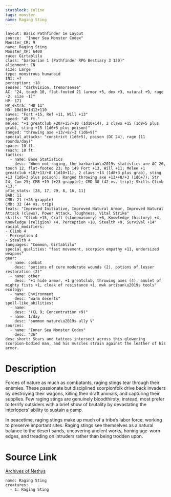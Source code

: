 ```yaml
---
statblock: inline
tags: monster
name: Raging Sting
---
```

```statblock
layout: Basic Pathfinder 1e Layout
source:  "Inner Sea Monster Codex"
Monster_CR: 9
name: Raging Sting
Monster_XP: 6400
race: Girtablilu
class: "barbarian 1 (Pathfinder RPG Bestiary 3 130)"
alignment: CN
size: Large
type: monstrous humanoid
INI: +7
perception: +18
senses: "darkvision, tremorsense"
AC: "24, touch 10, flat-footed 21 (armor +5, dex +3, natural +9, rage -2, size -1)"
HP: 171
HP_extra: "HD 11"
HD: 10d10+1d12+110
saves: "Fort +15, Ref +11, Will +13"
speed: "45 ft."
melee: "+1 greatclub +20/+15/+10 (1d10+14), 2 claws +15 (1d8+5 plus grab), sting +15 (1d6+5 plus poison)"
ranged: "throwing axe +13/+8/+3 (1d6+9)"
special_attacks: "constrict (1d6+5), poison (DC 24), rage (11 rounds/day)"
space: 10 ft.
reach: 10 ft.
tactics:
  - name: Base Statistics
    desc: "When not raging, the barbarian\u2019s statistics are AC 26, touch 12, flat-footed 23; hp 149 Fort +13, Will +11; Melee +1 greatclub +18/+13/+8 (1d10+11), 2 claws +13 (1d8+3 plus grab), sting +13 (1d6+3 plus poison); Ranged throwing axe +13/+8/+3 (1d6+7); Str 24, Con 25; CMB +19 (+23 grapple); CMD 30 (42 vs. trip); Skills Climb +13."
pf1e_stats: [28, 17, 29, 8, 16, 11]
BAB: 11
CMB: 21 (+25 grapple)
CMD: 32 (44 vs. trip)
feats: "Improved Initiative, Improved Natural Armor, Improved Natural Attack (claws), Power Attack, Toughness, Vital Strike"
skills: "Climb +15, Craft (stonemasonry) +6, Knowledge (history) +4, Knowledge (religion) +4, Perception +18, Stealth +9, Survival +14"
racial_modifiers:
- Climb 4
- Perception 4
- Stealth 4
languages: "Common, Girtablilu"
special_qualities: "fast movement, scorpion empathy +11, undersized weapons"
gear:
  - name: combat
    desc: "potions of cure moderate wounds (2), potions of lesser restoration (2)"
  - name: other
    desc: "+1 hide armor, +1 greatclub, throwing axes (4), amulet of mighty fists +1, cloak of resistance +1, mwk artisan\u2019s tools"
ecology:
  - name: Environment
    desc: "warm deserts"
spell-like_abilities:
  - name:
    desc: "(CL 9; Concentration +9)"
  - name: 1/day
    desc: "summon nature\u2019s ally V"
sources:
  - name: "Inner Sea Monster Codex"
    desc: "36"
desc_short: Scars and tattoos intersect across this glowering scorpion-bodied man, and his muscles strain against the leather of his armor.
```
# Description
Forces of nature as much as combatants, raging stings tear through their enemies. These passionate but disciplined scorpionfolk drive back invaders by destroying their wagons, killing their draft animals, and capturing their supplies. Few raging stings are genuinely bloodthirsty; instead, most prefer to terrify outsiders with a brief show of brutality by devastating the interlopers’ ability to sustain a camp.

In peacetime, raging stings make up much of a tribe’s labor force, working to preserve important sites. Raging stings see themselves as a natural balance to the desert sands, uncovering ancient works, honing age-worn edges, and treading on intruders rather than being trodden upon.
# Source Link
[Archives of Nethys](https://aonprd.com/MonsterDisplay.aspx?ItemName=Raging%20Sting)
```encounter-table
name: Raging Sting
creatures:
  - 1: Raging Sting
```
